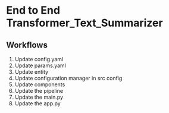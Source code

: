 # End to End Transformer_Text_Summarizer

## Workflows

1. Update config.yaml
2. Update params.yaml
3. Update entity
4. Update configuration manager in src config
5. Update components
6. Update the pipeline
7. Update the main.py
8. Update the app.py

